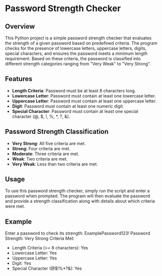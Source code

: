 # Password Strength Checker

## Overview
This Python project is a simple password strength checker that evaluates the strength of a given password based on predefined criteria. The program checks for the presence of lowercase letters, uppercase letters, digits, special characters, and ensures the password meets a minimum length requirement. Based on these criteria, the password is classified into different strength categories ranging from "Very Weak" to "Very Strong".

## Features
- **Length Criteria**: Password must be at least 8 characters long.
- **Lowercase Letter**: Password must contain at least one lowercase letter.
- **Uppercase Letter**: Password must contain at least one uppercase letter.
- **Digit**: Password must contain at least one numeric digit.
- **Special Character**: Password must contain at least one special character (@, $, !, %, *, ?, &).

## Password Strength Classification
- **Very Strong**: All five criteria are met.
- **Strong**: Four criteria are met.
- **Moderate**: Three criteria are met.
- **Weak**: Two criteria are met.
- **Very Weak**: Less than two criteria are met.

## Usage
To use this password strength checker, simply run the script and enter a password when prompted. The program will then evaluate the password and provide a strength classification along with details about which criteria were met.

## Example
Enter a password to check its strength: ExamplePassword123!
Password Strength: Very Strong
Criteria Met:
 - Length Criteria (>= 8 characters): Yes
 - Lowercase Letter: Yes
 - Uppercase Letter: Yes
 - Digit: Yes
 - Special Character (@$!%*?&): Yes
